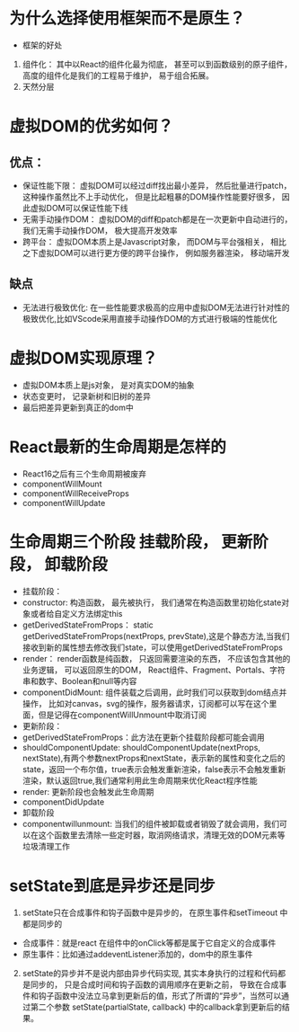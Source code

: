 # 为什么选择使用框架而不是原生？
- 框架的好处
1. 组件化： 其中以React的组件化最为彻底， 甚至可以到函数级别的原子组件， 高度的组件化是我们的工程易于维护， 易于组合拓展。
2. 天然分层
# 虚拟DOM的优劣如何？
## 优点：
- 保证性能下限： 虚拟DOM可以经过diff找出最小差异， 然后批量进行patch， 这种操作虽然比不上手动优化， 但是比起粗暴的DOM操作性能要好很多， 因此虚拟DOM可以保证性能下线
- 无需手动操作DOM： 虚拟DOM的diff和patch都是在一次更新中自动进行的，我们无需手动操作DOM， 极大提高开发效率
- 跨平台： 虚拟DOM本质上是Javascript对象， 而DOM与平台强相关， 相比之下虚拟DOM可以进行更方便的跨平台操作， 例如服务器渲染， 移动端开发
## 缺点
- 无法进行极致优化: 在一些性能要求极高的应用中虚拟DOM无法进行针对性的极致优化,比如VScode采用直接手动操作DOM的方式进行极端的性能优化
# 虚拟DOM实现原理？
- 虚拟DOM本质上是js对象， 是对真实DOM的抽象
- 状态变更时， 记录新树和旧树的差异
- 最后把差异更新到真正的dom中
# React最新的生命周期是怎样的
- React16之后有三个生命周期被废弃
- componentWillMount
- componentWillReceiveProps
- componentWillUpdate
# 生命周期三个阶段 挂载阶段， 更新阶段， 卸载阶段
- 挂载阶段：
-  constructor: 构造函数， 最先被执行， 我们通常在构造函数里初始化state对象或者给自定义方法绑定this
- getDerivedStateFromProps： static getDerivedStateFromProps(nextProps, prevState),这是个静态方法,当我们接收到新的属性想去修改我们state，可以使用getDerivedStateFromProps
- render： render函数是纯函数， 只返回需要渲染的东西， 不应该包含其他的业务逻辑， 可以返回原生的DOM， React组件、Fragment、Portals、字符串和数字、Boolean和null等内容
- componentDidMount: 组件装载之后调用，此时我们可以获取到dom结点并操作， 比如对canvas，svg的操作，服务器请求，订阅都可以写在这个里面，但是记得在componentWillUnmount中取消订阅
- 更新阶段：
- getDerivedStateFromProps：此方法在更新个挂载阶段都可能会调用
- shouldComponentUpdate: shouldComponentUpdate(nextProps, nextState),有两个参数nextProps和nextState，表示新的属性和变化之后的state，返回一个布尔值，true表示会触发重新渲染，false表示不会触发重新渲染，默认返回true,我们通常利用此生命周期来优化React程序性能
- render: 更新阶段也会触发此生命周期
- componentDidUpdate
- 卸载阶段
- componentwillunmount: 当我们的组件被卸载或者销毁了就会调用，我们可以在这个函数里去清除一些定时器，取消网络请求，清理无效的DOM元素等垃圾清理工作
# setState到底是异步还是同步
1. setState只在合成事件和钩子函数中是异步的， 在原生事件和setTimeout 中都是同步的
- 合成事件：就是react 在组件中的onClick等都是属于它自定义的合成事件
- 原生事件：比如通过addeventListener添加的，dom中的原生事件
2. setState的异步并不是说内部由异步代码实现, 其实本身执行的过程和代码都是同步的， 只是合成时间和钩子函数的调用顺序在更新之前， 导致在合成事件和钩子函数中没法立马拿到更新后的值，形式了所谓的“异步”，当然可以通过第二个参数 setState(partialState, callback) 中的callback拿到更新后的结果。
